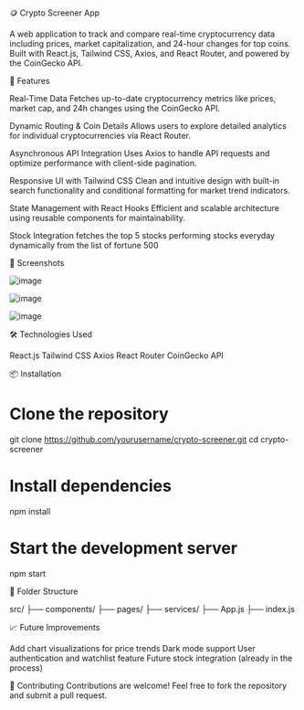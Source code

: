 🪙 Crypto Screener App

A web application to track and compare real-time cryptocurrency data including prices, market capitalization, and 24-hour changes for top coins. Built with React.js, Tailwind CSS, Axios, and React Router, and powered by the CoinGecko API.

🚀 Features

Real-Time Data
Fetches up-to-date cryptocurrency metrics like prices, market cap, and 24h changes using the CoinGecko API.

Dynamic Routing & Coin Details
Allows users to explore detailed analytics for individual cryptocurrencies via React Router.

Asynchronous API Integration
Uses Axios to handle API requests and optimize performance with client-side pagination.

Responsive UI with Tailwind CSS
Clean and intuitive design with built-in search functionality and conditional formatting for market trend indicators.

State Management with React Hooks
Efficient and scalable architecture using reusable components for maintainability.

Stock Integration
fetches the top 5 stocks performing stocks everyday dynamically from the list of fortune 500  

📸 Screenshots


![image](https://github.com/user-attachments/assets/4daffd37-bbab-48e0-8790-dce34d73382d)

![image](https://github.com/user-attachments/assets/ff7d6257-c6cc-4f70-b7d3-5bf9945c1c66)


![image](https://github.com/user-attachments/assets/d8d0ff82-7a82-4277-bb9d-448dceafe3d3)



🛠️ Technologies Used

React.js
Tailwind CSS
Axios
React Router
CoinGecko API

📦 Installation

# Clone the repository
git clone https://github.com/yourusername/crypto-screener.git
cd crypto-screener

# Install dependencies
npm install

# Start the development server
npm start

📁 Folder Structure

src/
├── components/
├── pages/
├── services/
├── App.js
├── index.js


📈 Future Improvements

Add chart visualizations for price trends
Dark mode support
User authentication and watchlist feature
Future stock integration (already in the process)

🙌 Contributing
Contributions are welcome! Feel free to fork the repository and submit a pull request.
